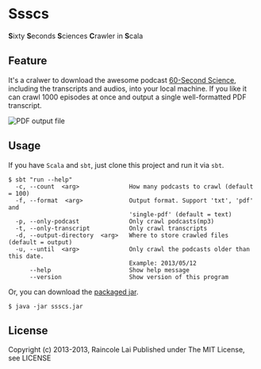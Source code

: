 # Ssscs

**S**ixty **S**econds **S**ciences **C**rawler in **S**cala


## Feature

It's a cralwer to download the awesome podcast [60-Second Science](http://www.scientificamerican.com/), including the transcripts and audios, into your local machine. If you like it can crawl 1000 episodes at once and output a single well-formatted PDF transcript.

![PDF output file](http://i.imgur.com/cXqy26O.png)

## Usage

If you have `Scala` and `sbt`, just clone this project and run it via `sbt`.

    $ sbt "run --help"
      -c, --count  <arg>              How many podcasts to crawl (default = 100)
      -f, --format  <arg>             Output format. Support 'txt', 'pdf' and
                                      'single-pdf' (default = text)
      -p, --only-podcast              Only crawl podcasts(mp3)
      -t, --only-transcript           Only crawl transcripts
      -d, --output-directory  <arg>   Where to store crawled files (default = output)
      -u, --until  <arg>              Only crawl the podcasts older than this date.
                                      Example: 2013/05/12
          --help                      Show help message
          --version                   Show version of this program

Or, you can download the [packaged jar](https://mega.co.nz/#!i0xTXJgJ!VlCIajUm_Vd3N8nm4poQKnd8l_VoP-C6U0qKcvf5fpU).

    $ java -jar ssscs.jar
          
## License

Copyright (c) 2013-2013, Raincole Lai
Published under The MIT License, see LICENSE